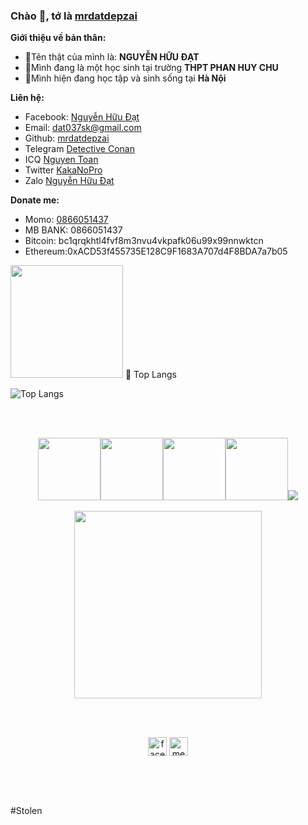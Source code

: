 ### Chào 👋, tớ là [mrdatdepzai](https://github.com/mrdatdepzai)

**Giới thiệu về bản thân:**


 - 👀Tên thật của mình là: **NGUYỄN HỮU ĐẠT**
 - 🔭Mình đang là một học sinh tại trường **THPT PHAN HUY CHU**
 - 🏡Mình hiện đang học tập và sinh sống tại **Hà Nội**
 

**Liên hệ:**
 
 - Facebook: [Nguyễn Hữu Đạt](https://fb.me/MrDatDepZaii)
 - Email: [dat037sk@gmail.com](mailto:dat037skt@gmail.com)
 - Github: [mrdatdepzai](https://github.com/mrdatdepzai)
 - Telegram [Detective Conan](https://t.me/conandoylevn)
 - ICQ      [Nguyen Toan](https://icq.im/toansx)
 - Twitter [KakaNoPro](https://twitter.com/KakaNoPro)
 - Zalo [Nguyễn Hữu Đạt](zalo.me/MrDatDepZai)

**Donate me:**
 - Momo: [0866051437](https://nhantien.momo.vn/mrdatdepzai)
 - MB BANK: 0866051437
 - Bitcoin: bc1qrqkhtl4fvf8m3nvu4vkpafk06u99x99nnwktcn
 - Ethereum:0xACD53f455735E128C9F1683A707d4F8BDA7a7b05

<img height="180em" src="https://github-readme-stats.vercel.app/api?username=mrdatdepzai&show_icons=true&hide_border=true&&count_private=true&include_all_commits=true" />
 📖 Top Langs

![Top Langs](https://github-readme-stats.vercel.app/api/top-langs/?username=mrdatdepzai&text_color=daf7dc&bg_color=151515)

      

  







<br>
<br>
<p align="center">
  <img src="https://media3.giphy.com/media/ln7z2eWriiQAllfVcn/200w.webp" width="100"><img src="https://i.giphy.com/media/eNAsjO55tPbgaor7ma/200w.webp" width="100"><img src="https://i.giphy.com/media/VgGthkhUvGgOit7Y9i/200.webp" width="100"><img src="https://i.giphy.com/media/KzJkzjggfGN5Py6nkT/200.webp" width="100"><img src="https://i.giphy.com/media/IdyAQJVN2kVPNUrojM/200.webp" 
  <img src="" /><br><br>
  <img src="https://little.kylerconway.com/images/golang-what.gif" width="300">
</p>
<br>
<br>
<p align="center">
  <a href="https://facebook.com/100035490997520" target="_blank"><img align="center" src="https://cdn.jsdelivr.net/npm/simple-icons@3.0.1/icons/facebook.svg" alt="facebook" height="30" width="30" /></a>
  <a href="https://messenger.com/t/100035490997520" target="_blank"><img align="center" src="https://cdn.jsdelivr.net/npm/simple-icons@3.0.1/icons/messenger.svg" alt="messenger" height="30" width="30" /></a>
</p>
<br>
<br>
<br>


#Stolen
